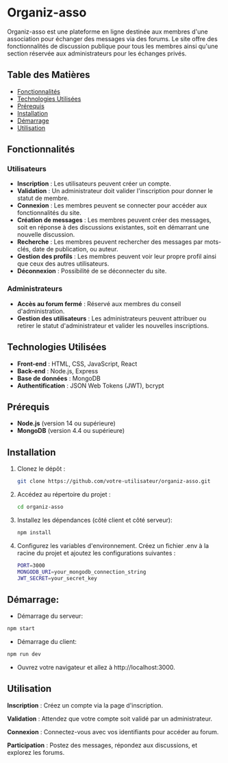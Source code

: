 # Organiz-asso

Organiz-asso est une plateforme en ligne destinée aux membres d'une association pour échanger des messages via des forums. Le site offre des fonctionnalités de discussion publique pour tous les membres ainsi qu'une section réservée aux administrateurs pour les échanges privés.

## Table des Matières

- [Fonctionnalités](#fonctionnalités)
- [Technologies Utilisées](#technologies-utilisées)
- [Prérequis](#prérequis)
- [Installation](#installation)
- [Démarrage](#démarrage)
- [Utilisation](#utilisation)

## Fonctionnalités
### Utilisateurs

- **Inscription** : Les utilisateurs peuvent créer un compte.
- **Validation** : Un administrateur doit valider l'inscription pour donner le statut de membre.
- **Connexion** : Les membres peuvent se connecter pour accéder aux fonctionnalités du site.
- **Création de messages** : Les membres peuvent créer des messages, soit en réponse à des discussions existantes, soit en démarrant une nouvelle discussion.
- **Recherche** : Les membres peuvent rechercher des messages par mots-clés, date de publication, ou auteur.
- **Gestion des profils** : Les membres peuvent voir leur propre profil ainsi que ceux des autres utilisateurs.
- **Déconnexion** : Possibilité de se déconnecter du site.

### Administrateurs

- **Accès au forum fermé** : Réservé aux membres du conseil d'administration.
- **Gestion des utilisateurs** : Les administrateurs peuvent attribuer ou retirer le statut d'administrateur et valider les nouvelles inscriptions.

## Technologies Utilisées

- **Front-end** : HTML, CSS, JavaScript, React
- **Back-end** : Node.js, Express
- **Base de données** : MongoDB
- **Authentification** : JSON Web Tokens (JWT), bcrypt

## Prérequis

- **Node.js** (version 14 ou supérieure)
- **MongoDB** (version 4.4 ou supérieure)

## Installation

1. Clonez le dépôt :
   ```bash
   git clone https://github.com/votre-utilisateur/organiz-asso.git
2. Accédez au répertoire du projet :
   ```bash
   cd organiz-asso
3. Installez les dépendances (côté client et côté serveur):
   ```bash
   npm install
4. Configurez les variables d'environnement. Créez un fichier .env à la racine du projet et ajoutez les configurations suivantes :
   ```bash
   PORT=3000
   MONGODB_URI=your_mongodb_connection_string
   JWT_SECRET=your_secret_key
   
## Démarrage:
- Démarrage du serveur:
```bash
npm start
```

- Démarrage du client:
```bash
npm run dev
```

- Ouvrez votre navigateur et allez à http://localhost:3000.

## Utilisation
**Inscription** : Créez un compte via la page d'inscription.

**Validation** : Attendez que votre compte soit validé par un administrateur.

**Connexion** : Connectez-vous avec vos identifiants pour accéder au forum.

**Participation** : Postez des messages, répondez aux discussions, et explorez les forums.
